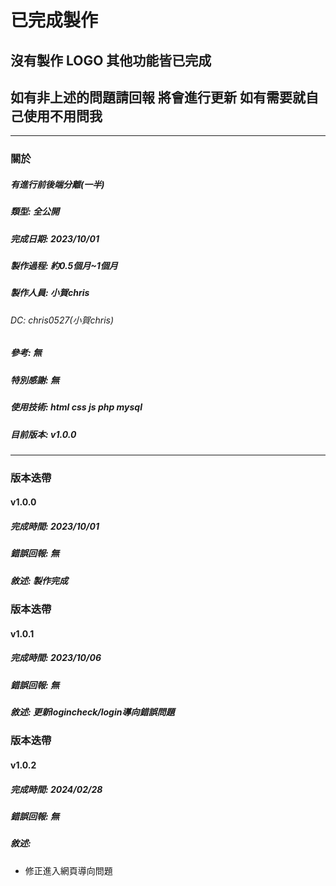 # **已完成製作**
## 沒有製作 LOGO 其他功能皆已完成
## 如有非上述的問題請回報 將會進行更新 如有需要就自己使用不用問我

---

### 關於
##### **有**進行前後端分離(一半)
##### 類型: 全公開
##### 完成日期: 2023/10/01
##### 製作過程: 約0.5個月~1個月
##### 製作人員: 小賀chris
###### DC: chris0527(小賀chris)
##### 參考: 無
##### 特別感謝: 無
##### 使用技術: html css js php mysql
##### 目前版本: v1.0.0

---

### 版本迭帶
#### v1.0.0
##### 完成時間: 2023/10/01
##### 錯誤回報: 無
##### 敘述: 製作完成

### 版本迭帶
#### v1.0.1
##### 完成時間: 2023/10/06
##### 錯誤回報: 無
##### 敘述: 更新logincheck/login導向錯誤問題

### 版本迭帶
#### v1.0.2
##### 完成時間: 2024/02/28
##### 錯誤回報: 無
##### 敘述:
- 修正進入網頁導向問題